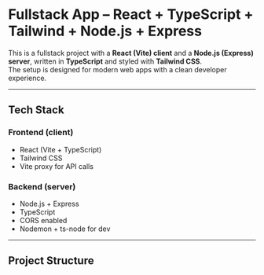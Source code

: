 # Fullstack App – React + TypeScript + Tailwind + Node.js + Express

This is a fullstack project with a **React (Vite) client** and a **Node.js (Express) server**, written in **TypeScript** and styled with **Tailwind CSS**.  
The setup is designed for modern web apps with a clean developer experience.

---

## Tech Stack

### Frontend (client)

- React (Vite + TypeScript)
- Tailwind CSS
- Vite proxy for API calls

### Backend (server)

- Node.js + Express
- TypeScript
- CORS enabled
- Nodemon + ts-node for dev

---

## Project Structure

